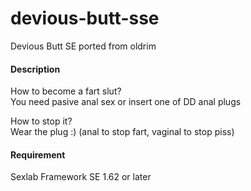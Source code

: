 # devious-butt-sse
Devious Butt SE ported from oldrim 



#### Description
How to become a fart slut?  
You need pasive anal sex or insert one of DD anal plugs 

How to stop it?  
Wear the plug :) (anal to stop fart, vaginal to stop piss)

#### Requirement
Sexlab Framework SE 1.62 or later
